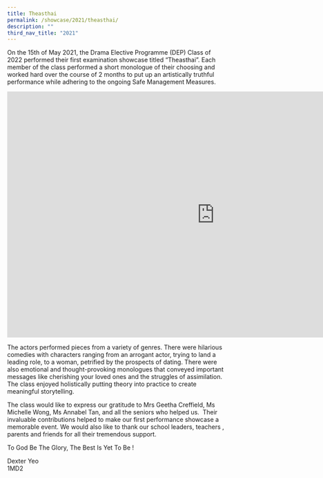 ```yaml
---
title: Theasthai
permalink: /showcase/2021/theasthai/
description: ""
third_nav_title: "2021"
---
```

On the 15th of May 2021, the Drama Elective Programme (DEP) Class of 2022 performed their first examination showcase titled “Theasthai”. Each member of the class performed a short monologue of their choosing and worked hard over the course of 2 months to put up an artistically truthful performance while adhering to the ongoing Safe Management Measures.
	

<iframe allowfullscreen="true" height="569" width="960" frameborder="0" src="https://docs.google.com/presentation/d/e/2PACX-1vQK4XyFfp2No344sdKiyP1C2dxrMA3156z9iyInGX8b7Vla3XSsdfcM-FIQ28XgWsdy4j5csvkdMIp-/embed?start=false&amp;loop=false&amp;delayms=3000"></iframe>
	
	
The actors performed pieces from a variety of genres. There were hilarious comedies with characters ranging from an arrogant actor, trying to land a leading role, to a woman, petrified by the prospects of dating. There were also emotional and thought-provoking monologues that conveyed important messages like cherishing your loved ones and the struggles of assimilation. The class enjoyed holistically putting theory into practice to create meaningful storytelling.&nbsp;
	


The class would like to express our gratitude to Mrs Geetha Creffield, Ms Michelle Wong, Ms Annabel Tan, and all the seniors who helped us.&nbsp; Their invaluable contributions helped to make our first performance showcase a memorable event. We would also like to thank our school leaders, teachers , parents and friends for all their tremendous support.&nbsp;

  

To God Be The Glory, The Best Is Yet To Be !&nbsp;

  
Dexter Yeo<br>
1MD2